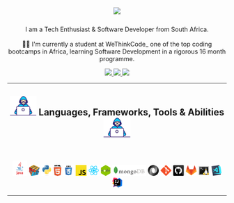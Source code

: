 <h1 align="center">
  <a href="https://git.io/typing-svg">
    <img src="https://readme-typing-svg.herokuapp.com/?lines=Hello,+I+am+Nomah+S.;aka+3rdTimeCoder&center=true&size=30">
  </a>
</h1>

<!-- <img src="/images/Developer.gif" alt="developer gif"  height="45px">  About Me:
<hr> -->

<p align="center">
<!--   Hello, I'm Nomah S. aka the 3rdtimeCoder. 
  <br> -->
  I am a Tech Enthusiast & Software Developer from South Africa.
  <br>
  <br>
  👨‍🎓 I'm currently a student at WeThinkCode_ one of the top coding bootcamps in Africa, learning Software Development in a rigorous 16 month programme.
  <br>
<!--   <br>
  💻 I love Writing code... ... ... eloborate
  <br> -->
  
  <p align="center">
    <a href="https://www.linkedin.com/in/nomahlubi-s-hadebe-549381247">
      <img src="https://img.shields.io/badge/linkedin-%230077B5.svg?&style=for-the-badge&logo=linkedin&logoColor=white" height=23>
    </a>
    <a href="https://3rdtimecoder.netlify.app">
      <img src="https://img.shields.io/badge/website-D14836?.svg?&style=for-the-badge&logo=website&logoColor=white" height=23>
    </a>
     <a href="https://codepen.io/3rdtimecoder">
       <img src="https://img.shields.io/badge/codepen-%230077B5.svg?&style=for-the-badge&logo=codepen&logoColor=white" height=23>
    </a>
  </p>
</p>
<hr>

<h2 align="center">
  <img src="/images/Developer.gif" alt="developer gif"  height="45px"> 
  Languages, Frameworks, Tools & Abilities
  <img src="/images/Developer.gif" alt="developer gif"  height="45px"> 
</h2>
<br>

<p align="center">
<!--   <code><img title="C" height="25" src="images/c.svg"></code> -->
<!--   <img title="C++" height="25" src="images/cpp.svg"></code> -->
  <img title="Java" height="35" src="images/java.png"></code>
  <img title="Problem Solving" height="25" src="images/problemSolving.png">
  <img title="Python" height="25" src="images/python-original.svg">
  <img title="HTML5" height="25" src="images/html5.svg">
  <img title="CSS" height="25" src="images/css.svg">
  <img title="Javascript" height="25" src="images/javascript.svg">
  <img title="React" height="25" src="images/react.png">
  <img title="NodeJs" height="25" src="images/node.png">
  <img title="MongoDB" height="25" src="images/mongo.png">
  <img title="JSON" height="25" src="images/json.svg">
  <img title="Git" height="25" src="images/git-original.svg">
  <img title="GitHub" height="25" src="images/github.svg">
  <img title="GitLab" height="25" src="images/gitlab.png">
  <img title="Bash" height="25" src="images/bash2.png">
<!--   <img title="IntelliJ" height="25" src="images/docker.png"> -->
  <img title="Visual Studio Code" height="25" src="images/vscode.png">
  <img title="IntelliJ" height="25" src="images/intelliJ.png">
<!--  add more of my techstack, i.e nodejs, django, mongoDB, firebase, etc. download prpper pngs and uncomments commented out  -->
</p>
<hr>

<!-- <h2 align="center">⚡ Stats ⚡</h2>
<br>
<p align="center">
  <img src="https://github-readme-stats.vercel.app/api?username=3rdTimeCoder&show_icons=true&bg_color=24233c,936d80,936d80&title_color=fff&text_color=fff" alt="repo stats"> 
</p> -->
<!-- <p align="center">
  <img src="https://github-readme-stats.vercel.app/api/top-langs/?username=3rdTimeCoder&layout=compact&bg_color=24233c,936d80,936d80&title_color=fff&text_color=fff" alt="repo stats"> 
</p> -->

